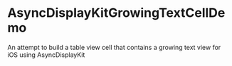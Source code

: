 # AsyncDisplayKitGrowingTextCellDemo
An attempt to build a table view cell that contains a growing text view for iOS using AsyncDisplayKit
